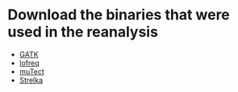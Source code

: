<br><br>

# Download the binaries that were used in the reanalysis

- [GATK](GenomeAnalysisTK.jar)
- [lofreq](lofreq)
- [muTect](mutect-1.1.7.jar)
- [Strelka](strelka_workflow-1.0.15.tar.gz)

<br><br>